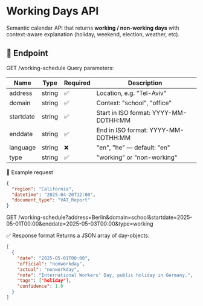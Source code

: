 # Working Days  API

Semantic calendar API that returns **working / non-working days** with context-aware explanation (holiday, weekend, election, weather, etc).


## 🔗 Endpoint

GET /working-schedule
Query parameters:


| Name      | Type   | Required | Description                                  |
|-----------|--------|----------|----------------------------------------------|
| address   | string | ✅       | Location, e.g. "Tel-Aviv"                      |
| domain    | string | ✅       | Context: "school", "office"                  |
| startdate | string | ✅       | Start in ISO format: YYYY-MM-DDTHH:MM        |
| enddate   | string | ✅       | End in ISO format: YYYY-MM-DDTHH:MM          |
| language  | string | ❌       | "en", "he" — default: "en"                   |
| type      | string | ✅       | "working" or "non-working"                   |



🧪 Example request

```json
{
  "region": "California",
  "datetime": "2025-04-20T12:00",
  "document_type": "VAT_Report"
}
```

GET /working-schedule?address=Berlin&domain=school&startdate=2025-05-01T00:00&enddate=2025-05-03T00:00&type=working

✅ Response format
Returns a JSON array of day-objects:

```json
[
  {
    "date": "2025-05-01T00:00",
    "official": "nonworkday",
    "actual": "nonworkday",
    "note": "International Workers' Day, public holiday in Germany.",
    "tags": ['holiday'],
    "confidence": 1.0
  }
]
```


